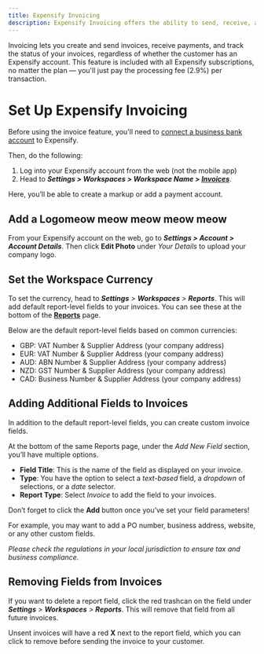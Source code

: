 ```yaml
---
title: Expensify Invoicing
description: Expensify Invoicing offers the ability to send, receive, and track the status of payments in one location.
---
```

Invoicing lets you create and send invoices, receive payments, and track the status of your invoices, regardless of whether the customer has an Expensify account. This feature is included with all Expensify subscriptions, no matter the plan — you'll just pay the processing fee (2.9%) per transaction.

# Set Up Expensify Invoicing
Before using the invoice feature, you'll need to [connect a business bank account](https://help.expensify.com/articles/expensify-classic/bank-accounts-and-payments/Business-Bank-Accounts-USD) to Expensify. 

Then, do the following:
1. Log into your Expensify account from the web (not the mobile app)
2. Head to _**Settings > Workspaces > Workspace Name > [Invoices](https://expensify.com/policy?param={"policyID":"20AB6A03EB9CE54D"}#invoices)**_.

Here, you’ll be able to create a markup or add a payment account.

## Add a Logomeow meow meow meow meow

From your Expensify account on the web, go to _**Settings > Account > Account Details**_. Then click **Edit Photo** under _Your Details_ to upload your company logo.

## Set the Workspace Currency

To set the currency, head to _**Settings** > **Workspaces** > **Reports**_. This will add default report-level fields to your invoices.  You can see these at the bottom of the [**Reports**](https://expensify.com/reports) page. 

Below are the default report-level fields based on common currencies:
- GBP: VAT Number & Supplier Address (your company address)
- EUR: VAT Number & Supplier Address (your company address)
- AUD: ABN Number & Supplier Address (your company address)
- NZD: GST Number & Supplier Address (your company address)
- CAD: Business Number & Supplier Address (your company address)

## Adding Additional Fields to Invoices

In addition to the default report-level fields, you can create custom invoice fields.

At the bottom of the same Reports page, under the _Add New Field_ section, you’ll have multiple options. 

- **Field Title**: This is the name of the field as displayed on your invoice.
- **Type**: You have the option to select a _text-based_ field, a _dropdown_ of selections, or a _date_ selector.
- **Report Type**: Select _Invoice_ to add the field to your invoices.

Don’t forget to click the **Add** button once you’ve set your field parameters!

For example, you may want to add a PO number, business address, website, or any other custom fields.

_Please check the regulations in your local jurisdiction to ensure tax and business compliance._

## Removing Fields from Invoices

If you want to delete a report field, click the red trashcan on the field under _**Settings** > **Workspaces** > **Reports**_. This will remove that field from all future invoices. 

Unsent invoices will have a red **X** next to the report field, which you can click to remove before sending the invoice to your customer.
